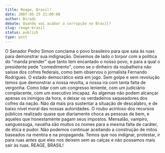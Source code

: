 ```yaml
---
title: Reage, Brasil!
date: 2007-05-25 21:00:00
author: Biradi
debate: Quando vai acabar a corrupção no Brasil?
slug: reage-brasil
status: publish 
type: post
---
```


O Senador Pedro Simon conclama o povo brasileiro para que saia às ruas para demonstrar sua indignação. Deixemos de lado o torpor com a política do "manda prender" que tanto tem encantado o nosso povo, e para a qual o presidente pede "comedimento", como se o dinheiro da roubalheira não saísse dos cofres federais, como bem observou o jornalista Fernando Rodrigues. O estado democrático está em jogo. Sem golpe e sem revolução temos que demonstrar a nossa revolta, a nossa ira com tanta falta de vergonha. Como lidar com um congresso leniente, com um judiciário complacente, com um executivo imcapaz. As algemas não podem alcançar apenas os inimigos da hora, e deixar os verdadeiros saqueadores dos cofres da nação. Não dá mais pra sustentar a situação de descalabro, e de baixo nível moral das nossas autoridades. O roubo acintoso dos recursos públicos realizado quase que diariamente choca as pessoas de bem, e aqueles que honestamente pagam seus impostos. Mensalão, vampiro, sanguessuga, navalha são muitos os nomes para a mesma falta de caráter, de ética e pudor. Não podemos continuar aceitando a construção de mitos baseados na mentira e na propaganda. Temos que nos indignar, protestar, ir para ruas antes que eles nos deixem sem as calças e não possamos mais sair às ruas. REAGE, BRASIL!
